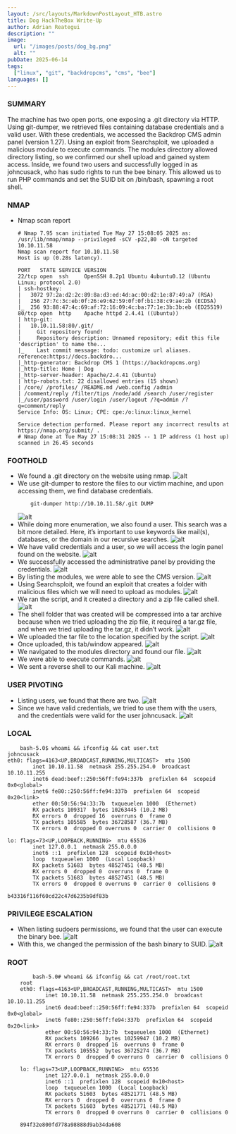 ```yaml
---
layout: /src/layouts/MarkdownPostLayout_HTB.astro
title: Dog HackTheBox Write-Up
author: Adrian Reategui
description: ""
image:
  url: "/images/posts/dog_bg.png"
  alt: ""
pubDate: 2025-06-14
tags:
  ["linux", "git", "backdropcms", "cms", "bee"]
languages: []
---
```


### SUMMARY
The machine has two open ports, one exposing a .git directory via HTTP. Using git-dumper, we retrieved files containing database credentials and a valid user. With these credentials, we accessed the Backdrop CMS admin panel (version 1.27). Using an exploit from Searchsploit, we uploaded a malicious module to execute commands.
The modules directory allowed directory listing, so we confirmed our shell upload and gained system access. Inside, we found two users and successfully logged in as johncusack, who has sudo rights to run the bee binary. This allowed us to run PHP commands and set the SUID bit on /bin/bash, spawning a root shell.

### NMAP
- Nmap scan report
	```
	# Nmap 7.95 scan initiated Tue May 27 15:08:05 2025 as: /usr/lib/nmap/nmap --privileged -sCV -p22,80 -oN targeted 10.10.11.58
	Nmap scan report for 10.10.11.58
	Host is up (0.28s latency).
	
	PORT   STATE SERVICE VERSION
	22/tcp open  ssh     OpenSSH 8.2p1 Ubuntu 4ubuntu0.12 (Ubuntu Linux; protocol 2.0)
	| ssh-hostkey: 
	|   3072 97:2a:d2:2c:89:8a:d3:ed:4d:ac:00:d2:1e:87:49:a7 (RSA)
	|   256 27:7c:3c:eb:0f:26:e9:62:59:0f:0f:b1:38:c9:ae:2b (ECDSA)
	|_  256 93:88:47:4c:69:af:72:16:09:4c:ba:77:1e:3b:3b:eb (ED25519)
	80/tcp open  http    Apache httpd 2.4.41 ((Ubuntu))
	| http-git: 
	|   10.10.11.58:80/.git/
	|     Git repository found!
	|     Repository description: Unnamed repository; edit this file 'description' to name the...
	|_    Last commit message: todo: customize url aliases.  reference:https://docs.backdro...
	|_http-generator: Backdrop CMS 1 (https://backdropcms.org)
	|_http-title: Home | Dog
	|_http-server-header: Apache/2.4.41 (Ubuntu)
	| http-robots.txt: 22 disallowed entries (15 shown)
	| /core/ /profiles/ /README.md /web.config /admin 
	| /comment/reply /filter/tips /node/add /search /user/register 
	|_/user/password /user/login /user/logout /?q=admin /?q=comment/reply
	Service Info: OS: Linux; CPE: cpe:/o:linux:linux_kernel
	
	Service detection performed. Please report any incorrect results at https://nmap.org/submit/ .
	# Nmap done at Tue May 27 15:08:31 2025 -- 1 IP address (1 host up) scanned in 26.45 seconds
	```
### FOOTHOLD
- We found a .git directory on the website using nmap.
	![alt](/images/posts/dog3.webp)
- We use git-dumper to restore the files to our victim machine, and upon accessing them, we find database credentials.
	```
		git-dumper http://10.10.11.58/.git DUMP
	```
	![alt](/images/posts/dog4.webp)
- While doing more enumeration, we also found a user. This search was a bit more detailed. Here, it’s important to use keywords like mail(s), databases, or the domain in our recursive searches.
	![alt](/images/posts/dog5.webp)
- We have valid credentials and a user, so we will access the login panel found on the website.
	![alt](/images/posts/dog6.webp)
- We successfully accessed the administrative panel by providing the credentials.
	![alt](/images/posts/dog7.webp)
- By listing the modules, we were able to see the CMS version.
	![alt](/images/posts/dog8.webp)
- Using Searchsploit, we found an exploit that creates a folder with malicious files which we will need to upload as modules.
	![alt](/images/posts/dog.webp)
- We ran the script, and it created a directory and a zip file called shell.
	![alt](/images/posts/dog9.webp)
- The shell folder that was created will be compressed into a tar archive because when we tried uploading the zip file, it required a tar.gz file, and when we tried uploading the tar.gz, it didn’t work.
	![alt](/images/posts/dog10.webp)
- We uploaded the tar file to the location specified by the script.
	![alt](/images/posts/dog11.webp)
- Once uploaded, this tab/window appeared.
	![alt](/images/posts/dog12.webp)
- We navigated to the modules directory and found our file.
	![alt](/images/posts/dog13.webp)
- We were able to execute commands.
	![alt](/images/posts/dog14.webp)
- We sent a reverse shell to our Kali machine.
	![alt](/images/posts/dog2.webp)
### USER PIVOTING
- Listing users, we found that there are two.
	![alt](/images/posts/dog15.webp)
- Since we have valid credentials, we tried to use them with the users, and the credentials were valid for the user johncusack.
	![alt](/images/posts/dog16.webp)
### LOCAL
```
	bash-5.0$ whoami && ifconfig && cat user.txt 
johncusack
eth0: flags=4163<UP,BROADCAST,RUNNING,MULTICAST>  mtu 1500
        inet 10.10.11.58  netmask 255.255.254.0  broadcast 10.10.11.255
        inet6 dead:beef::250:56ff:fe94:337b  prefixlen 64  scopeid 0x0<global>
        inet6 fe80::250:56ff:fe94:337b  prefixlen 64  scopeid 0x20<link>
        ether 00:50:56:94:33:7b  txqueuelen 1000  (Ethernet)
        RX packets 109317  bytes 10263445 (10.2 MB)
        RX errors 0  dropped 16  overruns 0  frame 0
        TX packets 105585  bytes 36728587 (36.7 MB)
        TX errors 0  dropped 0 overruns 0  carrier 0  collisions 0

lo: flags=73<UP,LOOPBACK,RUNNING>  mtu 65536
        inet 127.0.0.1  netmask 255.0.0.0
        inet6 ::1  prefixlen 128  scopeid 0x10<host>
        loop  txqueuelen 1000  (Local Loopback)
        RX packets 51683  bytes 48527451 (48.5 MB)
        RX errors 0  dropped 0  overruns 0  frame 0
        TX packets 51683  bytes 48527451 (48.5 MB)
        TX errors 0  dropped 0 overruns 0  carrier 0  collisions 0

b43316f116f60cd22c47d6235b9df83b
```
### PRIVILEGE ESCALATION
- When listing sudoers permissions, we found that the user can execute the binary bee.
	![alt](/images/posts/dog17.webp)
- With this, we changed the permission of the bash binary to SUID.
	![alt](/images/posts/dog18.webp)
### ROOT
```
		bash-5.0# whoami && ifconfig && cat /root/root.txt
	root
	eth0: flags=4163<UP,BROADCAST,RUNNING,MULTICAST>  mtu 1500
	        inet 10.10.11.58  netmask 255.255.254.0  broadcast 10.10.11.255
	        inet6 dead:beef::250:56ff:fe94:337b  prefixlen 64  scopeid 0x0<global>
	        inet6 fe80::250:56ff:fe94:337b  prefixlen 64  scopeid 0x20<link>
	        ether 00:50:56:94:33:7b  txqueuelen 1000  (Ethernet)
	        RX packets 109266  bytes 10259947 (10.2 MB)
	        RX errors 0  dropped 16  overruns 0  frame 0
	        TX packets 105552  bytes 36725274 (36.7 MB)
	        TX errors 0  dropped 0 overruns 0  carrier 0  collisions 0
	
	lo: flags=73<UP,LOOPBACK,RUNNING>  mtu 65536
	        inet 127.0.0.1  netmask 255.0.0.0
	        inet6 ::1  prefixlen 128  scopeid 0x10<host>
	        loop  txqueuelen 1000  (Local Loopback)
	        RX packets 51603  bytes 48521771 (48.5 MB)
	        RX errors 0  dropped 0  overruns 0  frame 0
	        TX packets 51603  bytes 48521771 (48.5 MB)
	        TX errors 0  dropped 0 overruns 0  carrier 0  collisions 0
	
	894f32e800fd778a98888d9ab34da608
```